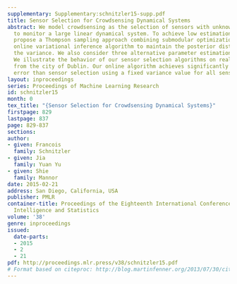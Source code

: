 ```yaml
---
supplementary: Supplementary:schnitzler15-supp.pdf
title: Sensor Selection for Crowdsensing Dynamical Systems
abstract: We model crowdsensing as the selection of sensors with unknown variance
  to monitor a large linear dynamical system. To achieve low estimation error, we
  propose a Thompson sampling approach combining submodular optimization and a scalable
  online variational inference algorithm to maintain the posterior distribution over
  the variance. We also consider three alternative parameter estimation algorithms.
  We illustrate the behavior of our sensor selection algorithms on real traffic data
  from the city of Dublin. Our online algorithm achieves significantly lower estimation
  error than sensor selection using a fixed variance value for all sensors.
layout: inproceedings
series: Proceedings of Machine Learning Research
id: schnitzler15
month: 0
tex_title: "{Sensor Selection for Crowdsensing Dynamical Systems}"
firstpage: 829
lastpage: 837
page: 829-837
sections: 
author:
- given: Francois
  family: Schnitzler
- given: Jia
  family: Yuan Yu
- given: Shie
  family: Mannor
date: 2015-02-21
address: San Diego, California, USA
publisher: PMLR
container-title: Proceedings of the Eighteenth International Conference on Artificial
  Intelligence and Statistics
volume: '38'
genre: inproceedings
issued:
  date-parts:
  - 2015
  - 2
  - 21
pdf: http://proceedings.mlr.press/v38/schnitzler15.pdf
# Format based on citeproc: http://blog.martinfenner.org/2013/07/30/citeproc-yaml-for-bibliographies/
---
```

